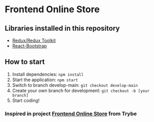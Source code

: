 # Frontend Online Store
## Libraries installed in this repository

 - [Redux/Redux
   Toolkit](https://redux-toolkit.js.org/introduction/getting-started)
 - [React-Bootstrap](https://react-bootstrap.github.io/getting-started/introduction)

## How to start
 
 1. Install dependencies:
 `npm install`
 2. Start the application:
 `npm start`
 3. Switch to branch develop-main:
 `git checkout develop-main`
 4. Create your own branch for development:
 `git checkout -b [your branch]`
 5. Start coding!

### Inspired in project [Frontend Online Store](https://github.com/tryber/sd-013-a-project-frontend-online-store) from Trybe